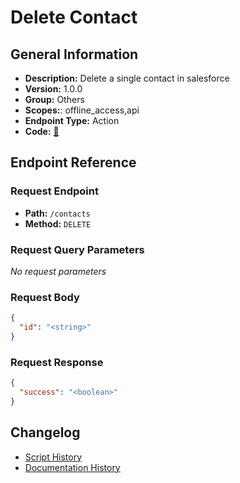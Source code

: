 # Delete Contact

## General Information

- **Description:** Delete a single contact in salesforce
- **Version:** 1.0.0
- **Group:** Others
- **Scopes:**: offline_access,api
- **Endpoint Type:** Action
- **Code:** [🔗](https://github.com/NangoHQ/integration-templates/tree/main/integrations/salesforce-sandbox/actions/delete-contact.ts)


## Endpoint Reference

### Request Endpoint

- **Path:** `/contacts`
- **Method:** `DELETE`

### Request Query Parameters

_No request parameters_

### Request Body

```json
{
  "id": "<string>"
}
```

### Request Response

```json
{
  "success": "<boolean>"
}
```

## Changelog

- [Script History](https://github.com/NangoHQ/integration-templates/commits/main/integrations/salesforce-sandbox/actions/delete-contact.ts)
- [Documentation History](https://github.com/NangoHQ/integration-templates/commits/main/integrations/salesforce-sandbox/actions/delete-contact.md)

<!-- END  GENERATED CONTENT -->





























